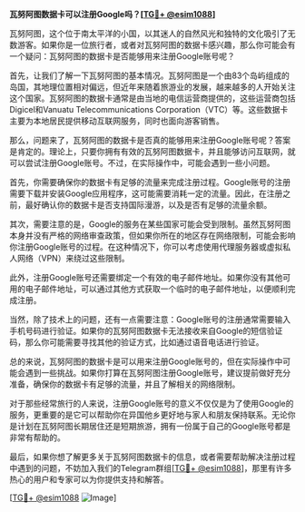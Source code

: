 **瓦努阿图数据卡可以注册Google吗？[[TG💪+ @esim1088](https://t.me/s/esim1088)]**

瓦努阿图，这个位于南太平洋的小国，以其迷人的自然风光和独特的文化吸引了无数游客。如果你是一位旅行者，或者对瓦努阿图的数据卡感兴趣，那么你可能会有一个疑问：瓦努阿图的数据卡是否能够用来注册Google账号呢？

首先，让我们了解一下瓦努阿图的基本情况。瓦努阿图是一个由83个岛屿组成的岛国，其地理位置相对偏远，但近年来随着旅游业的发展，越来越多的人开始关注这个国家。瓦努阿图的数据卡通常是由当地的电信运营商提供的，这些运营商包括Digicel和Vanuatu Telecommunications Corporation（VTC）等。这些数据卡主要为本地居民提供移动互联网服务，同时也面向游客销售。

那么，问题来了，瓦努阿图的数据卡是否真的能够用来注册Google账号呢？答案是肯定的。理论上，只要你拥有有效的瓦努阿图数据卡，并且能够访问互联网，就可以尝试注册Google账号。不过，在实际操作中，可能会遇到一些小问题。

首先，你需要确保你的数据卡有足够的流量来完成注册过程。Google账号的注册需要下载并安装Google应用程序，这可能需要消耗一定的流量。因此，在注册之前，最好确认你的数据卡是否支持国际漫游，以及是否有足够的流量余额。

其次，需要注意的是，Google的服务在某些国家可能会受到限制。虽然瓦努阿图本身并没有严格的网络审查政策，但如果你所在的地区存在网络限制，可能会影响你注册Google账号的过程。在这种情况下，你可以考虑使用代理服务器或虚拟私人网络（VPN）来绕过这些限制。

此外，注册Google账号还需要绑定一个有效的电子邮件地址。如果你没有其他可用的电子邮件地址，可以通过其他方式获取一个临时的电子邮件地址，以便顺利完成注册。

当然，除了技术上的问题，还有一点需要注意：Google账号的注册通常需要输入手机号码进行验证。如果你的瓦努阿图数据卡无法接收来自Google的短信验证码，那么你可能需要寻找其他的验证方式，比如通过语音电话进行验证。

总的来说，瓦努阿图的数据卡是可以用来注册Google账号的，但在实际操作中可能会遇到一些挑战。如果你打算在瓦努阿图注册Google账号，建议提前做好充分准备，确保你的数据卡有足够的流量，并且了解相关的网络限制。

对于那些经常旅行的人来说，注册Google账号的意义不仅仅是为了使用Google的服务，更重要的是它可以帮助你在异国他乡更好地与家人和朋友保持联系。无论你是计划在瓦努阿图长期居住还是短期旅游，拥有一份属于自己的Google账号都是非常有帮助的。

最后，如果你想了解更多关于瓦努阿图数据卡的信息，或者需要帮助解决注册过程中遇到的问题，不妨加入我们的Telegram群组[[TG💪+ @esim1088](https://t.me/s/esim1088)]，那里有许多热心的用户和专家可以为你提供支持和解答。

[[TG💪+ @esim1088](https://t.me/s/esim1088) ![Image](https://i.postimg.cc/4NQfJmqS/Snipaste-2025-05-13-00-14-12.png)]